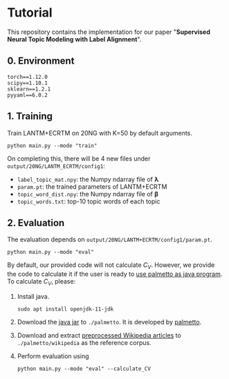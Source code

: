 # Tutorial
This repository contains the implementation for our paper "**Supervised Neural Topic Modeling with Label Alignment**".

## 0. Environment
```
torch==1.12.0
scipy==1.10.1
sklearn==1.2.1
pyyaml==6.0.2
```

## 1. Training
Train LANTM+ECRTM on 20NG with K=50 by default arguments.
```shell
python main.py --mode "train"
```
On completing this, there will be 4 new files under `output/20NG/LANTM_ECRTM/config1`:
- `label_topic_mat.npy`: the Numpy ndarray file of $\boldsymbol{\lambda}$
- `param.pt`: the trained parameters of LANTM+ECRTM
- `topic_word_dist.npy`: the Numpy ndarray file of $\boldsymbol{\beta}$
- `topic_words.txt`: top-10 topic words of each topic


## 2. Evaluation
The evaluation depends on `output/20NG/LANTM+ECRTM/config1/param.pt`.

```shell
python main.py --mode "eval"
```

By default, our provided code will not calculate $C_V$. However,
we provide the code to calculate it if the user is ready to [use palmetto as java program](https://github.com/dice-group/Palmetto/wiki/How-Palmetto-can-be-used#as-java-program).
To calculate $C_V$, please:
1. Install java.

    `sudo apt install openjdk-11-jdk`
2. Download the [java jar](https://hobbitdata.informatik.uni-leipzig.de/homes/mroeder/palmetto/palmetto-0.1.0-jar-with-dependencies.jar) to `./palmetto`. It is developed by [palmetto](https://github.com/dice-group/Palmetto).
3. Download and extract [preprocessed Wikipedia articles](https://hobbitdata.informatik.uni-leipzig.de/homes/mroeder/palmetto/Wikipedia_bd.zip) to `./palmetto/wikipedia` as the reference corpus.
4. Perform evaluation using

   ```shell
   python main.py --mode "eval" --calculate_CV
   ```

